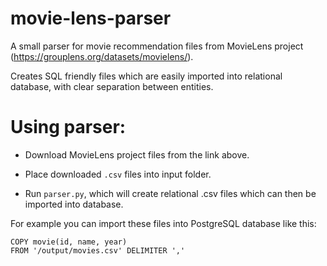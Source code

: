 # movie-lens-parser

A small parser for movie recommendation files from MovieLens project (https://grouplens.org/datasets/movielens/).

Creates SQL friendly files which are easily imported into relational database, with clear separation between entities.

# Using parser:

*  Download MovieLens project files from the link above.
*  Place downloaded `.csv` files into input folder.

*  Run `parser.py`, which will create relational .csv files which can then be imported into database.

For example you can import these files into PostgreSQL database like this:
```
COPY movie(id, name, year)
FROM '/output/movies.csv' DELIMITER ','
```